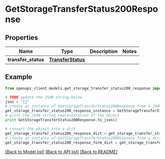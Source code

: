 # GetStorageTransferStatus200Response


## Properties
Name | Type | Description | Notes
------------ | ------------- | ------------- | -------------
**transfer_status** | [**TransferStatus**](TransferStatus.md) |  | 

## Example

```python
from openapi_client.models.get_storage_transfer_status200_response import GetStorageTransferStatus200Response

# TODO update the JSON string below
json = "{}"
# create an instance of GetStorageTransferStatus200Response from a JSON string
get_storage_transfer_status200_response_instance = GetStorageTransferStatus200Response.from_json(json)
# print the JSON string representation of the object
print GetStorageTransferStatus200Response.to_json()

# convert the object into a dict
get_storage_transfer_status200_response_dict = get_storage_transfer_status200_response_instance.to_dict()
# create an instance of GetStorageTransferStatus200Response from a dict
get_storage_transfer_status200_response_form_dict = get_storage_transfer_status200_response.from_dict(get_storage_transfer_status200_response_dict)
```
[[Back to Model list]](../README.md#documentation-for-models) [[Back to API list]](../README.md#documentation-for-api-endpoints) [[Back to README]](../README.md)


